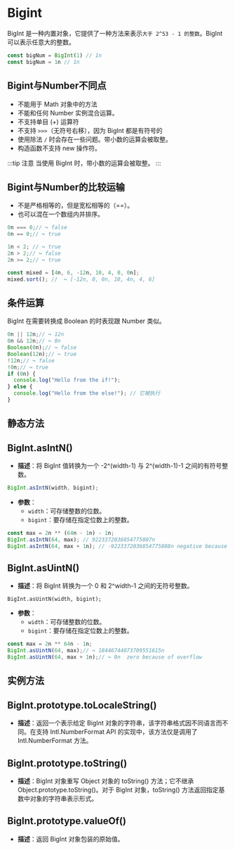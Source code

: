 # Bigint

BigInt 是一种内置对象，它提供了一种方法来表示`大于 2^53 - 1 的整数`。BigInt 可以表示任意大的整数。

```javascript
const bigNum = BigInt(1) // 1n
const bigNum = 1n // 1n
```

## Bigint与Number不同点

- 不能用于 Math 对象中的方法
- 不能和任何 Number 实例混合运算。
- 不支持单目 (+) 运算符
- 不支持 `>>>`（无符号右移），因为 BigInt 都是有符号的
- 使用除法 `/` 时会存在一些问题。带小数的运算会被取整。
- 构造函数不支持 new 操作符。

:::tip 注意
当使用 BigInt 时，带小数的运算会被取整。
:::

## Bigint与Number的比较运输
- 不是严格相等的，但是宽松相等的（==）。
- 也可以混在一个数组内并排序。
```javascript
0n === 0;// ↪ false
0n == 0;// ↪ true

1n < 2; // ↪ true
2n > 2;// ↪ false
2n >= 2;// ↪ true

const mixed = [4n, 6, -12n, 10, 4, 0, 0n];
mixed.sort(); //  ↪ [-12n, 0, 0n, 10, 4n, 4, 6]
```

## 条件运算
BigInt 在需要转换成 Boolean 的时表现跟 Number 类似。
```javascript
0n || 12n;// ↪ 12n
0n && 12n;// ↪ 0n
Boolean(0n);// ↪ false
Boolean(12n);// ↪ true
!12n;// ↪ false
!0n;// ↪ true
if (0n) {
  console.log("Hello from the if!");
} else {
  console.log("Hello from the else!"); // 它被执行
}
```

## 静态方法

## BigInt.asIntN()
- **描述**：将 BigInt 值转换为一个 -2^(width-1) 与 2^(width-1)-1 之间的有符号整数。
```javascript
BigInt.asIntN(width, bigint);
```
- **参数**：
    - `width`：可存储整数的位数。
    - `bigint`：要存储在指定位数上的整数。
```javascript
const max = 2n ** (64n - 1n) - 1n;
BigInt.asIntN(64, max); // 9223372036854775807n
BigInt.asIntN(64, max + 1n); // -9223372036854775808n negative because of overflow
```

## BigInt.asUintN()
- **描述**：将 BigInt 转换为一个 0 和 2^width-1 之间的无符号整数。
```
BigInt.asUintN(width, bigint);
```
- **参数**：
    - `width`：可存储整数的位数。
    - `bigint`：要存储在指定位数上的整数。
```javascript
const max = 2n ** 64n - 1n;
BigInt.asUintN(64, max);// ↪ 18446744073709551615n
BigInt.asUintN(64, max + 1n);// ↪ 0n  zero because of overflow
```

## 实例方法

## BigInt.prototype.toLocaleString()
- **描述**：返回一个表示给定 BigInt 对象的字符串，该字符串格式因不同语言而不同。在支持 Intl.NumberFormat API 的实现中，该方法仅是调用了 Intl.NumberFormat 方法。

## BigInt.prototype.toString()
- **描述**：BigInt 对象重写 Object 对象的 toString() 方法；它不继承 Object.prototype.toString()。对于 BigInt 对象，toString() 方法返回指定基数中对象的字符串表示形式。

## BigInt.prototype.valueOf()
- **描述**：返回 BigInt 对象包装的原始值。